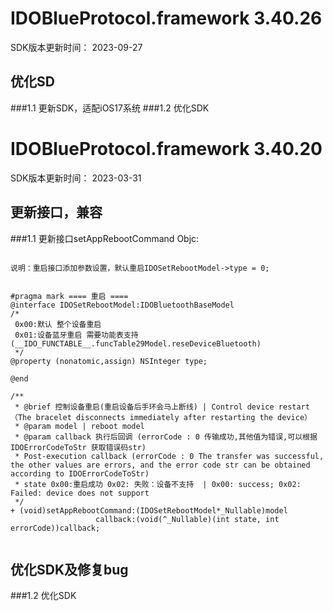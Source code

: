 
# IDOBlueProtocol.framework 3.40.26
SDK版本更新时间： 2023-09-27

## 优化SD 
###1.1 更新SDK，适配iOS17系统
###1.2 优化SDK



# IDOBlueProtocol.framework 3.40.20
SDK版本更新时间： 2023-03-31


## 更新接口，兼容

###1.1 更新接口setAppRebootCommand
Objc:
```objc

说明：重启接口添加参数设置，默认重启IDOSetRebootModel->type = 0;


#pragma mark ==== 重启 ====
@interface IDOSetRebootModel:IDOBluetoothBaseModel
/*
 0x00:默认 整个设备重启
 0x01:设备蓝牙重启 需要功能表支持(__IDO_FUNCTABLE__.funcTable29Model.reseDeviceBluetooth)
 */
@property (nonatomic,assign) NSInteger type;

@end

/**
 * @brief 控制设备重启(重启设备后手环会马上断线) | Control device restart （The bracelet disconnects immediately after restarting the device）
 * @param model | reboot model
 * @param callback 执行后回调 (errorCode : 0 传输成功,其他值为错误,可以根据 IDOErrorCodeToStr 获取错误码str)
 * Post-execution callback (errorCode : 0 The transfer was successful, the other values are errors, and the error code str can be obtained according to IDOErrorCodeToStr)
 * state 0x00:重启成功 0x02: 失败：设备不支持  | 0x00: success; 0x02: Failed: device does not support
 */
+ (void)setAppRebootCommand:(IDOSetRebootModel*_Nullable)model
                   callback:(void(^_Nullable)(int state, int errorCode))callback;
        
```

## 优化SDK及修复bug

###1.2 优化SDK

